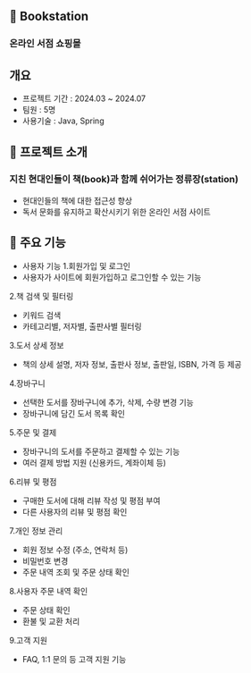 ##  📖 Bookstation
### 온라인 서점 쇼핑몰
## 개요
- 프로젝트 기간 : 2024.03 ~ 2024.07
- 팀원 : 5명
- 사용기술 : Java, Spring
## 🌈 프로젝트 소개 
### 지친 현대인들이 책(book)과 함께 쉬어가는 정류장(station) 
- 현대인들의 책에 대한 접근성 향상
- 독서 문화를 유지하고 확산시키기 위한 온라인 서점 사이트
## 🔎 주요 기능
- 사용자 기능
1.회원가입 및 로그인
- 사용자가 사이트에 회원가입하고 로그인할 수 있는 기능

2.책 검색 및 필터링
- 키워드 검색
- 카테고리별, 저자별, 출판사별 필터링

3.도서 상세 정보
- 책의 상세 설명, 저자 정보, 출판사 정보, 출판일, ISBN, 가격 등 제공

4.장바구니
- 선택한 도서를 장바구니에 추가, 삭제, 수량 변경 기능
- 장바구니에 담긴 도서 목록 확인

5.주문 및 결제
- 장바구니의 도서를 주문하고 결제할 수 있는 기능
- 여러 결제 방법 지원 (신용카드, 계좌이체 등)

6.리뷰 및 평점
- 구매한 도서에 대해 리뷰 작성 및 평점 부여
- 다른 사용자의 리뷰 및 평점 확인

7.개인 정보 관리
- 회원 정보 수정 (주소, 연락처 등)
- 비밀번호 변경
- 주문 내역 조회 및 주문 상태 확인

8.사용자 주문 내역 확인
- 주문 상태 확인
- 환불 및 교환 처리

9.고객 지원
- FAQ, 1:1 문의 등 고객 지원 기능
